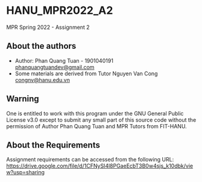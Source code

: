 # HANU_MPR2022_A2
MPR Spring 2022 - Assignment 2

## About the authors
- Author: Phan Quang Tuan - 1901040191<br/>phanquangtuandev@gmail.com
- Some materials are derived from Tutor Nguyen Van Cong<br/>congnv@hanu.edu.vn

## Warning
One is entitled to work with this program under the GNU General Public License v3.0 except to submit any small part of this source code without the permission of Author Phan Quang Tuan and MPR Tutors from FIT-HANU.

## About the Requirements
Assignment requirements can be accessed from the following URL:
https://drive.google.com/file/d/1CFNySI4l8PGaeEcbT3B0w4sjs_k10dbk/view?usp=sharing

